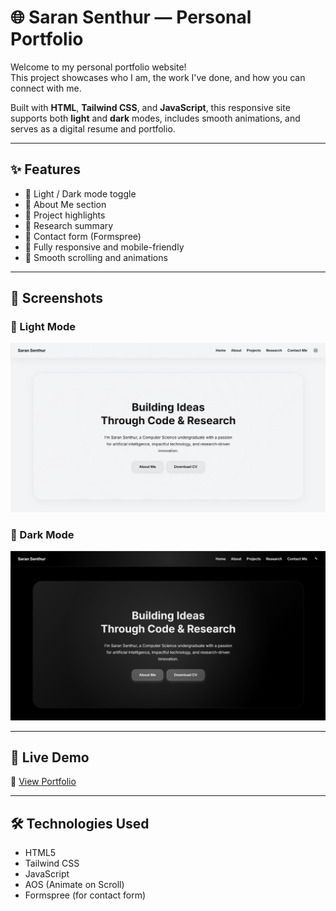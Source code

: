 # 🌐 Saran Senthur — Personal Portfolio

Welcome to my personal portfolio website!  
This project showcases who I am, the work I've done, and how you can connect with me.

Built with **HTML**, **Tailwind CSS**, and **JavaScript**, this responsive site supports both **light** and **dark** modes, includes smooth animations, and serves as a digital resume and portfolio.

---

## ✨ Features

- 🔁 Light / Dark mode toggle
- 🧠 About Me section
- 💼 Project highlights
- 🧪 Research summary
- 📩 Contact form (Formspree)
- 📱 Fully responsive and mobile-friendly
- 🎯 Smooth scrolling and animations

---

## 📸 Screenshots

### 🔆 Light Mode
![Light Mode](assets/light.png)

### 🌙 Dark Mode
![Dark Mode](assets/dark.png)

---

## 🚀 Live Demo

🔗 [View Portfolio](https://saransenthurwork.github.io/portfolio/)

---

## 🛠️ Technologies Used

- HTML5
- Tailwind CSS
- JavaScript
- AOS (Animate on Scroll)
- Formspree (for contact form)